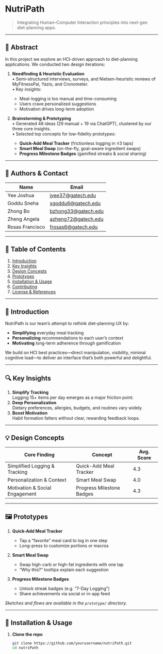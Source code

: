 # NutriPath

> Integrating Human–Computer Interaction principles into next-gen diet-planning apps.


---

## 📄 Abstract

In this project we explore an HCI-driven approach to diet-planning applications. We conducted two design iterations:

1. **Needfinding & Heuristic Evaluation**  
   • Semi-structured interviews, surveys, and Nielsen-heuristic reviews of MyFitnessPal, Yazio, and Cronometer.  
   • Key insights:  
     - Meal-logging is too manual and time-consuming  
     - Users crave personalized suggestions  
     - Motivation drives long-term adoption  

2. **Brainstorming & Prototyping**  
   • Generated 48 ideas (29 manual + 19 via ChatGPT), clustered by our three core insights.  
   • Selected top concepts for low-fidelity prototypes:  
     - **Quick-Add Meal Tracker** (frictionless logging in ≤3 taps)  
     - **Smart Meal Swap** (on-the-fly, goal-aware ingredient swaps)  
     - **Progress Milestone Badges** (gamified streaks & social sharing)  

---

## 👥 Authors & Contact

| Name                 | Email                    |
|----------------------|--------------------------|
| Yee Joshua           | jyee37@gatech.edu        |
| Goddu Sneha          | sgoddu6@gatech.edu       |
| Zhong Bo             | bzhong33@gatech.edu      |
| Zheng Angela         | azheng72@gatech.edu      |
| Rosas Francisco      | frosas6@gatech.edu       |

---

## 📑 Table of Contents

1. [Introduction](#introduction)  
2. [Key Insights](#key-insights)  
3. [Design Concepts](#design-concepts)  
4. [Prototypes](#prototypes)  
5. [Installation & Usage](#installation--usage)  
6. [Contributing](#contributing)  
7. [License & References](#license--references)

---

## 📝 Introduction

NutriPath is our team’s attempt to rethink diet-planning UX by:

- **Simplifying** everyday meal tracking  
- **Personalizing** recommendations to each user’s context  
- **Motivating** long-term adherence through gamification  

We build on HCI best practices—direct manipulation, visibility, minimal cognitive load—to deliver an interface that’s both powerful and delightful.

---

## 🔍 Key Insights

1. **Simplify Tracking**  
   Logging 15+ items per day emerges as a major friction point.  
2. **Deep Personalization**  
   Dietary preferences, allergies, budgets, and routines vary widely.  
3. **Boost Motivation**  
   Habit formation falters without clear, rewarding feedback loops.

---

## 💡 Design Concepts

| Core Finding                    | Concept                      | Avg. Score |
|---------------------------------|------------------------------|------------|
| Simplified Logging & Tracking   | Quick-Add Meal Tracker       | 4.3        |
| Personalization & Context       | Smart Meal Swap              | 4.0        |
| Motivation & Social Engagement  | Progress Milestone Badges    | 4.3        |

---

## 🖼️ Prototypes

1. **Quick-Add Meal Tracker**  
   - Tap a “favorite” meal card to log in one step  
   - Long-press to customize portions or macros  

2. **Smart Meal Swap**  
   - Swap high-carb or high-fat ingredients with one tap  
   - “Why this?” tooltips explain each suggestion  

3. **Progress Milestone Badges**  
   - Unlock streak badges (e.g. “7-Day Logging”)  
   - Share achievements via social or in-app feed  

_Sketches and flows are available in the `prototype/` directory._

---

## 🚀 Installation & Usage

1. **Clone the repo**  
   ```bash
   git clone https://github.com/yourusername/nutriPath.git
   cd nutriPath
